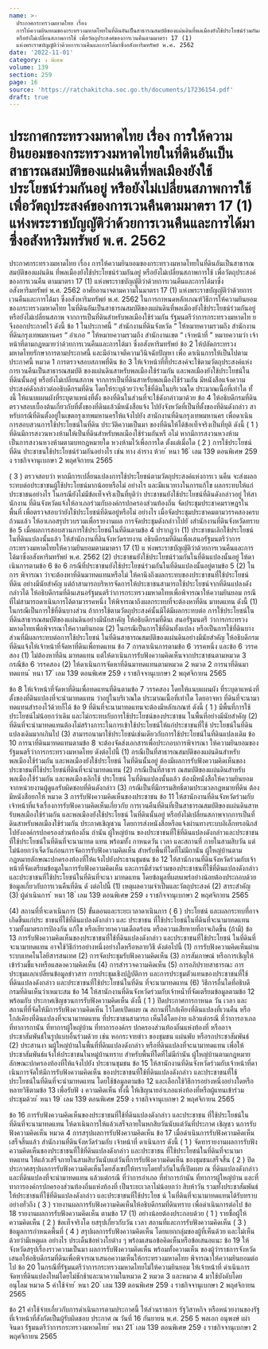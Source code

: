 ```yaml
---
name: >-
  ประกาศกระทรวงมหาดไทย เรื่อง
  การให้ความยินยอมของกระทรวงมหาดไทยในที่ดินอันเป็นสาธารณสมบัติของแผ่นดินที่พลเมืองยังใช้ประโยชน์ร่วมกันอยู่
  หรือยังไม่เปลี่ยนสภาพการใช้ เพื่อวัตถุประสงค์ของการเวนคืนตามมาตรา 17 (1)
  แห่งพระราชบัญญัติว่าด้วยการเวนคืนและการได้มาซึ่งอสังหาริมทรัพย์ พ.ศ. 2562
date: '2022-11-01'
category: ง พิเศษ
volume: 139
section: 259
page: 16
source: 'https://ratchakitcha.soc.go.th/documents/17236154.pdf'
draft: true
---
```


# ประกาศกระทรวงมหาดไทย เรื่อง การให้ความยินยอมของกระทรวงมหาดไทยในที่ดินอันเป็นสาธารณสมบัติของแผ่นดินที่พลเมืองยังใช้ประโยชน์ร่วมกันอยู่ หรือยังไม่เปลี่ยนสภาพการใช้ เพื่อวัตถุประสงค์ของการเวนคืนตามมาตรา 17 (1) แห่งพระราชบัญญัติว่าด้วยการเวนคืนและการได้มาซึ่งอสังหาริมทรัพย์ พ.ศ. 2562

ประกาศกระทรวงมหาดไทย เรื่อง การให้ความยินยอมของกระทรวงมหาดไทยในที่ดินอันเป็นสาธารณสมบัติของแผ่นดิน ที่พลเมืองยังใช้ประโยชน์ร่วมกันอยู่ หรือยังไม่เปลี่ยนสภาพการใช้ เพื่อวัตถุประสงค์ของการเวนคืน ตามมาตรา 17 (1) แห่งพระราชบัญญัติว่าด้วยการเวนคืนและการได้มาซึ่งอสังหาริมทรัพย์ พ.ศ. 2562 อาศัยอานาจตามความในมาตรา 17 (1) แห่งพระราชบัญญัติว่าด้วยการเวนคืนและการได้มา ซึ่งอสังหาริมทรัพย์ พ.ศ. 2562 ในการกาหนดหลักเกณฑ์วิธีการให้ความยินยอมของกระทรวงมหาดไทย ในที่ดินอันเป็นสาธารณสมบัติของแผ่นดินที่พลเมืองยังใช้ประโยชน์ร่วมกันอยู่ หรือยังไม่เปลี่ยนสภาพ จากการเป็นที่ดินสำหรับพลเมืองใช้ร่วมกัน รัฐมนตรีว่าการกระทรวงมหาดไท ย จึงออกประกาศไว้ ดังนี้ ข้อ 1 ในประกาศนี้ “ สำนักงานที่ดินจังหวัด ” ให้หมายความรวมถึง สำนักงานที่ดินกรุงเทพมหานคร “ อำเภอ ” ให้หมายความรวมถึง สำนักงานเขต “ เจ้าหน้าที่ ” หมายความว่า เจ้าหน้าที่ตามกฎหมายว่าด้วยการเวนคืนและการได้มา ซึ่งอสังหาริมทรัพย์ ข้อ 2 ให้ปลัดกระทรวงมหาดไทยรักษาการตามประกาศนี้ และมีอำนาจตีความวินิจฉัยปัญหา เพื่อ ดาเนินการให้เป็นไปตามประกาศนี้ หมวด 1 การตรวจสอบสภาพที่ดิน ข้อ 3 ให้เจ้าหน้าที่ที่ประสงค์จะใช้ตามวัตถุประสงค์แห่งการเวนคืนเป็นสาธารณสมบัติ ของแผ่นดินสาหรับพลเมืองใช้ร่วมกัน และพลเมืองยังใช้ประโยชน์ในที่ดินนั้นอยู่ หรือยังไม่เปลี่ยนสภาพ จากการเป็นที่ดินสาหรับพลเมืองใช้ร่วมกัน มีหนังสือแจ้งความประสงค์ดังกล่าวต่ออธิบดีกรมที่ดิน โดยให้ระบุด้วยว่าจะใช้ที่ดินในบริเวณใด ประมาณเนื้อที่เท่าใด ทั้ งนี้ ให้แนบแผนผังที่ระบุตาแหน่งที่ตั้ง ของที่ดินในส่วนที่จะใช้ดังกล่าวมาด้วย ข้อ 4 ให้อธิบดีกรมที่ดินตรวจสอบเบื้องต้นเกี่ยวกับที่ตั้งของที่ดินแล้วมีหนังสือแจ้ง ไปยังจังหวัดที่เป็นที่ตั้งของที่ดินดังกล่าว สาหรับกรณีที่ดินตั้งอยู่ในเขตกรุงเทพมหานครให้แจ้งไปยัง สานักงานที่ดินกรุงเทพมหานคร เพื่อดาเนินการสอบสวนการใช้ประโยชน์ในที่ดิน ประวัติความเป็นมา ของที่ดินให้ได้ข้อเท็จจริงเป็นที่ยุติ ดังนี้ ( 1 ) ที่ดินมีการสงวนหวงห้ามให้เป็นที่ดินสำหรับพลเมืองใช้ร่วมกันหรื อไม่ หากมีการสงวนหวงห้าม เป็นการสงวนหวงห้ามตามบทกฎหมายใด หวงห้ามไว้เพื่อการใด ตั้งแต่เมื่อใด ( 2 ) การใช้ประโยชน์ที่ดิน ประชาชนใช้ประโยชน์ร่วมกันอย่างไร เช่น ทาง ลำราง ห้วย ้ หนา 16 ่ เลม 139 ตอนพิเศษ 259 ง ราชกิจจานุเบกษา 2 พฤศจิกายน 2565

( 3 ) ตรวจสอบว่า หากมีการเปลี่ยนแปลงการใช้ประโยชน์ตามวัตถุประสงค์แห่งการเว นคืน จะส่งผลกระทบต่อประชาชนผู้ใช้ประโยชน์มากน้อยหรือไม่ อย่างไร และมีแนวทางในการแก้ไข ผลกระทบให้แก่ประชาชนอย่างไร ในกรณียังไม่มีข้อเท็จจริงเป็นที่ยุติว่า ประชาชนยังใช้ประโยชน์ที่ดินดังกล่าวอยู่ ให้สานักงาน ที่ดินจังหวัดแจ้งให้อาเภอร่วมกับองค์กรปกครองส่วนท้องถิ่น จัดประชุมประชาคมราษฎรในพื้นที่ เพื่อตรวจสอบว่ายังใช้ประโยชน์ที่ดินอยู่หรือไม่ อย่างไร เมื่อจัดประชุมประชาคมตามวรรคสองครบถ้วนแล้ว ให้อาเภอสรุปรวบรวมเพื่อรายงานผล การจัดประชุมดังกล่าวไปยั งสำนักงานที่ดินจังหวัดทราบ ข้อ 5 เมื่อผลการสอบสวนการใช้ประโยชน์ในที่ดินตามข้อ 4 ปรากฏว่า (1) ประชาชนเลิกใช้ประโยชน์ในที่ดินแปลงนั้นแล้ว ให้สำนักงานที่ดินจังหวัดรายงาน อธิบดีกรมที่ดินเพื่อเสนอรัฐมนตรีว่าการกระทรวงมหาดไทยให้ความยินยอมตามมาตรา 17 (1) แ ห่งพระราชบัญญัติว่าด้วยการเวนคืนและการได้มาซึ่งอสังหาริมทรัพย์ พ.ศ. 2562 (2) ประชาชนยังใช้ประโยชน์ร่วมกันในที่ดินแปลงนั้นอยู่ ให้ดาเนินการตามข้อ 6 ข้อ 6 กรณีที่ประชาชนยังใช้ประโยชน์ร่วมกันในที่ดินแปลงนั้นอยู่ตามข้อ 5 (2) ในการ พิจารณา ว่าจะต้องหาที่ดินมาทดแทนหรือไม่ ให้คานึงถึงผลกระทบของประชาชนที่ใช้ประโยชน์ที่ดิน อย่างมีนัยสำคัญ แต่ถ้าสามารถบริหารจัดการให้ประชาชนสามารถใช้ประโยชน์จากที่ดินแปลงดังกล่าวได้ ให้อธิบดีกรมที่ดินเสนอรัฐมนตรีว่าการกระทรวงมหาดไทยเพื่อพิจารณาให้ความยินยอม กรณี ที่ไม่สามารถดาเนินการได้ตามวรรคหนึ่ง ให้พิจารณาถึงผลกระทบที่จะต้องหาที่ดิน มาทดแทน ดังนี้ (1) ในกรณีเป็นการใช้ที่ดินบางส่วน ถ้าการใช้ตามวัตถุประสงค์นั้นมิได้มีผลกระทบต่อ การใช้ประโยชน์ในที่ดินสาธารณสมบัติของแผ่นดินอย่างมีนัยสาคัญ ให้อธิบดีกรมที่ดินเ สนอรัฐมนตรี ว่าการกระทรวงมหาดไทยเพื่อพิจารณาให้ความยินยอม (2) ในกรณีเป็นการใช้ที่ดินทั้งแปลง หรือเป็นการใช้ที่ดินบางส่วนที่มีผลกระทบต่อการใช้ประโยชน์ ในที่ดินสาธารณสมบัติของแผ่นดินอย่างมีนัยสำคัญ ให้อธิบดีกรมที่ดินแจ้งให้เจ้าหน้าที่จัดหาที่ดินเพื่อทดแทน ข้อ 7 การดาเนินการตามข้อ 6 วรรคหนึ่ง และข้อ 6 วรรคสอง (1) ไม่ต้องหาที่ดิน มาทดแทน แต่ให้ดาเนินการรับฟังความคิดเห็นจากประชาชนตามหมวด 3 กรณีข้อ 6 วรรคสอง (2) ให้ดาเนินการจัดหาที่ดินมาทดแทนตามหมวด 2 หมวด 2 การนาที่ดินมาทดแทน ้ หนา 17 ่ เลม 139 ตอนพิเศษ 259 ง ราชกิจจานุเบกษา 2 พฤศจิกายน 2565

ข้อ 8 ให้เจ้าหน้าที่จัดหาที่ดินเพื่อทดแทนที่ดินตามข้อ 7 วรรคสอง โดยให้แนบแผนผัง ที่ระบุตาแหน่งที่ตั้งของที่ดินแปลงที่จะนำมาทดแทน ว่าอยู่ในบริเวณใด ประมาณเนื้อที่เท่าใด โดยอาจหา ที่ดินที่จะนามาทดแทนสำรองไว้ด้วยก็ได้ ข้อ 9 ที่ดินที่จะนามาทดแทนจะต้องมีหลักเกณฑ์ ดังนี้ ( 1 ) มีพื้นที่การใช้ประโยชน์ไม่น้อยกว่าเดิม และไม่กระทบกับการใช้ประโยชน์ของประชาชน ในพื้นที่อย่างมีนัยสำคัญ (2) ที่ดินที่จะนำมาทดแทนต้องไม่สร้างภาระในการเข้าใช้ประโยชน์ให้แก่ประชาชนที่ใช้ ประโยชน์ในที่ดินแปลงเดิมมากเกินไป (3) สามารถนามาใช้ประโยชน์เช่นเดียวกับการใช้ประโยชน์ในที่ดินแปลงเดิม ข้อ 10 การนาที่ดินมาทดแทนตามข้อ 8 จะต้องจัดส่งเอกสารเพื่อประกอบการพิจารณา ให้ความยินยอมของรัฐมนตรีว่าการกระทรวงมหาดไทย ดังต่อไปนี้ (1) กรณีเป็นที่สาธารณสมบัติของแผ่นดินสำหรับพลเมืองใช้ร่วมกัน และพลเมืองยังใช้ประโยชน์ ในที่ดินนั้นอยู่ ต้องมีผลการรับฟังความคิดเห็นของประชาชนที่ใช้ประโยชน์ที่ดินที่จะนำมาทดแทน (2) กรณีเป็นที่สาธาร ณสมบัติของแผ่นดินสำหรับพลเมืองใช้ร่วมกัน และพลเมืองเลิกใช้ ประโยชน์ ในที่ดินแปลงนั้นแล้ว ต้องมีหนังสือให้ความยินยอมจากหน่วยงานผู้ดูแลรับผิดชอบที่ดินดังกล่าว (3) กรณีเป็นที่มีกรรมสิทธิ์ตามประมวลกฎหมายที่ดิน ต้องมีหนังสือยกให้ หมวด 3 การรับฟังความคิดเห็นของประชาชน ข้อ 11 ให้สานักงานที่ดินจังหวัดร่วมกับเจ้าหน้าที่แจ้งเรื่องการรับฟังความคิดเห็นเกี่ยวกับ การเวนคืนที่ดินที่เป็นสาธารณสมบัติของแผ่นดินสาหรับพลเมืองใช้ร่วมกัน และพลเมืองยังใช้ประโยชน์ ในที่ดินนั้นอยู่ หรือยังไม่เปลี่ยนสภาพจากการเป็นที่ดินสาหรับพลเมืองใช้ร่วมกัน ประกาศเชิญชวน โดยการส่งหนังสือหรือแจ้งผ่านทางระบบอิเล็กทรอนิกส์ ไปยังองค์กรปกครองส่วนท้องถิ่น กำนัน ผู้ใหญ่บ้าน ของประชาชนที่ใช้ที่ดินแปลงดังกล่าวและประชาชนที่ใช้ประโยชน์ในที่ดินที่จะนามาทด แทน พร้อมทั้ง กาหนดวัน เวลา และสถานที่ ภายในสามสิบวัน แต่ไม่น้อยกว่าเจ็ดวันก่อนการจัดการรับฟังความคิดเห็น สำหรับพื้นที่ใดที่ไม่มีกานัน ผู้ใหญ่บ้านตามกฎหมายลักษณะปกครองท้องที่ให้แจ้งไปยังประธานชุมชน ข้อ 12 ให้สานักงานที่ดินจังหวัดร่วมกับเจ้าหน้าที่จัดเตรียมข้อมูลในการรับฟังความคิดเห็น และการมีส่วนร่วมของประชาชนที่ใช้ที่ดินแปลงดังกล่าวและประชาชนที่ใช้ประโยชน์ในที่ดินที่จะนา มาทดแทน โดยข้อมูลที่เผยแพร่อย่างน้อยต้องประกอบด้วยข้อมูลเกี่ยวกับการเวนคืนที่ดิน ดั งต่อไปนี้ (1) เหตุผลความจำเป็นและวัตถุประสงค์ (2) สาระสำคัญ (3) ผู้ดำเนินการ ้ หนา 18 ่ เลม 139 ตอนพิเศษ 259 ง ราชกิจจานุเบกษา 2 พฤศจิกายน 2565

(4) สถานที่ที่จะดาเนินการ (5) ขั้นตอนและระยะเวลาดาเนินการ ( 6 ) ประโยชน์ และผลกระทบที่อาจเกิดขึ้นแก่ประ ชาชนที่ใช้ที่ดินแปลงดังกล่าว และ ประชาชน ที่ใช้ประโยชน์ในที่ดินที่จะนามาทดแทน รวมทั้งมาตรการป้องกัน แก้ไข หรือเยียวยาความเดือดร้อน หรือความเสียหายที่อาจเกิดขึ้น (ถ้ามี) ข้อ 13 การรับฟังความคิดเห็นของประชาชนที่ใช้ที่ดินแปลงดังกล่าว และประชาชนที่ใช้ประโยชน์ ในที่ดินที่จะนามาทดแทน อาจใช้วิธีกำรอย่างหนึ่งอย่างใดหรือหลายวิธี ดังต่อไปนี้ (1) การรับฟังความคิดเห็นผ่านระบบเทคโนโลยีสารสนเทศ (2) การจัดประชุมรับฟังความคิดเห็น (3) การสัมภาษณ์ หรือการเชิญให้เข้าร่วมชี้แจงหรือแสดงความคิดเห็น (4) การสำรวจความคิดเห็น (5) การอภิปรายสาธารณะ การประชุมแลกเปลี่ยนข้อมูลข่าวสาร การประชุมเชิงปฏิบัติการ และการประชุมตัวแทนของประชาชนที่ใช้ที่ดินแปลงดังกล่าว และประชาชนที่ใช้ประโยชน์ในที่ดิน ที่จะนามาทดแทน (6) วิธีการอื่นใดที่อธิบดีกรมที่ดินเห็นว่าเหมาะสม ข้อ 14 ให้สานักงานที่ดินจังหวัดร่วมกับเจ้าหน้ำที่จัดเตรียมข้อมูลตามข้อ 12 พร้อมกับ ประกาศเชิญชวนการรับฟังความคิดเห็น ดังนี้ ( 1 ) ปิดประกาศการกาหนด วัน เวลา และสถานที่ที่จัดให้มีการรับฟังความคิดเห็น ไว้โดยเปิดเผย ณ สถานที่ใกล้เคียงที่ดินแปลงที่เวนคืน หรือใกล้เคียงที่ดินแปลงที่จะนามาทดแทน ที่ประชาชนสามารถ เห็นได้โดยง่าย แล้วแต่กรณี ที่ว่าการอาเภอ ที่ทาการกานัน ที่ทาการผู้ใหญ่บ้าน ที่ทาการองค์กร ปกครองส่วนท้องถิ่นแห่งท้องที่ หรืออาจประชาสัมพันธ์ในรูปแบบอื่นร่วมด้วย เช่น หอกระจายข่าว ของชุมชน แผ่นพับ หรือรถประชาสัมพันธ์ (2) ประสานงา นผู้ใหญ่บ้านในพื้นที่ที่ดินแปลงดังกล่าว หรือที่ดินแปลงที่จะนามาทดแทน เพื่อให้ประชาสัมพันธ์แจ้งให้ประชาชนในหมู่บ้านทราบ สำหรับพื้นที่ใดที่ไม่มีกำนัน ผู้ใหญ่บ้านตามกฎหมายลักษณะปกครองท้องที่ให้แจ้งไปยัง ประธานชุมชน ข้อ 15 ให้สานักงานที่ดินจังหวัดร่วมกับเจ้าหน้าที่ดาเนินการจัดให้มีการรับฟังความคิดเห็น ของประชาชนที่ใช้ที่ดินแปลงดังกล่าว และประชาชนที่ใช้ประโยชน์ในที่ดินที่จะนำมาทดแทน โดยใช้ข้อมูลตามข้อ 12 และเลือกใช้วิธีการอย่างหนึ่งอย่างใดหรือหลายวิธีตามข้อ 13 เพื่อรับฟั ง ความคิดเห็น ทั้งนี้ ให้เชิญนายอำเภอแห่งท้องที่หรือผู้แทนเข้าร่วมประชุมด้วย ้ หนา 19 ่ เลม 139 ตอนพิเศษ 259 ง ราชกิจจานุเบกษา 2 พฤศจิกายน 2565

ข้อ 16 การรับฟังความคิดเห็นของประชาชนที่ใช้ที่ดินแปลงดังกล่าว และประชาชน ที่ใช้ประโยชน์ในที่ดินที่จะนามาทดแทน ให้ดาเนินการให้แล้วเสร็จภายในหกสิบวันนับแต่วันที่ประกาศ เชิญชว นการรับฟังความคิดเห็น หมวด 4 การสรุปผลการรับฟังความคิดเห็น ข้อ 17 เมื่อดำเนินการรับฟังความคิดเห็นเสร็จสิ้นแล้ว สำนักงานที่ดินจังหวัดร่วมกับ เจ้าหน้าที่ ดาเนินการ ดังนี้ ( 1 ) จัดทารายงานผลการรับฟังความคิดเห็นของประชาชนที่ใช้ที่ดินแปลงดังกล่าว และประชาชน ที่ใช้ประโยชน์ในที่ดินที่จะนามาทดแทน ให้แล้วเสร็จภายในสามสิบวันนับแต่วันที่การรับฟังความคิดเห็น ของชุมชนเสร็จสิ้น ( 2 ) ปิดประกาศสรุปผลการรับฟังความคิดเห็นโดยสังเขปให้ทราบโดยทั่วกันในที่เปิดเผย ณ ที่ดินแปลงดังกล่าว และที่ดินแปลงที่จะนำมาทดแทน แล้วแต่กรณี ที่ว่าการอำเภอ ที่ทำการกำนัน ที่ทาการผู้ใหญ่บ้าน และที่ทาการองค์กรปกครองส่วนท้องถิ่นแห่งท้องที่ เป็นระยะเวลาไม่น้อยกว่า สิบห้าวัน รวมทั้งประชาสัมพันธ์ให้ประชาชนที่ใช้ที่ดินแปลงดังกล่าว และประชาชนที่ใช้ประโยช น์ ในที่ดินที่จะนามาทดแทนได้รับทราบอย่างทั่วถึง ( 3 ) รายงานผลการรับฟังความคิดเห็นให้อธิบดีกรมที่ดินทราบ เพื่อดำเนินการต่อไป ข้อ 18 รายงานผลการรับฟังความคิดเห็น ตามข้อ 17 (1) อย่างน้อยต้องประกอบด้วย ( 1 ) รายชื่อผู้ให้ความคิดเห็น ( 2 ) ข้อเท็จจริงโด ยสรุปเกี่ยวกับวัน เวลา สถานที่และการรับฟังความคิดเห็น ( 3 ) ข้อมูลการกำหนดพื้นที่ ( 4 ) สรุปผลการรับฟังความคิดเห็น โดยแยกกลุ่มของผู้ที่เห็นด้วย และไม่เห็นด้วยว่ามีเหตุผล อย่างไร ประเด็นข้อห่วงใยต่าง ๆ พร้อมเสนอข้อคิดเห็นหรือข้อเสนอแนะ ข้อ 19 ให้จังหวัดสรุปเรื่องราวความเป็นมา ผลการรับฟังความคิดเห็น พร้อมทั้งความเห็น ของผู้ว่าราชการจังหวัดเสนอให้อธิบดีกรมที่ดินเพื่อพิจารณาเสนอความเห็นให้กระทรวงมหาดไทย พิจารณาให้ความยินยอมต่อไป ข้อ 20 ในกรณีที่รัฐมนตรีว่าการกระทรวงมหาดไทยไม่ให้ความยินยอม ให้เจ้าหน้าที่ ดำเนินการจัดหาที่ดินแปลงใหม่โดยไม่ชักช้าและนาความในหมวด 2 หมวด 3 และหมวด 4 มาใช้บังคับโดยอนุโลม หมวด 5 ค่าใช้จ่าย ้ หนา 20 ่ เลม 139 ตอนพิเศษ 259 ง ราชกิจจานุเบกษา 2 พฤศจิกายน 2565

ข้อ 21 ค่าใช้จ่ายเกี่ยวกับการดำเนินการตามประกาศนี้ ให้ส่วนราชการ รัฐวิสาหกิจ หรือหน่วยงานของรัฐที่เจ้าหน้าที่สังกัดเป็นผู้รับผิดชอบ ประกาศ ณ วันที่ 16 กันยายน พ.ศ. 256 5 พลเอก อนุพงษ์ เผ่าจินดา รัฐมนตรีว่าการกระทรวงมหาดไทย ้ หนา 21 ่ เลม 139 ตอนพิเศษ 259 ง ราชกิจจานุเบกษา 2 พฤศจิกายน 2565
